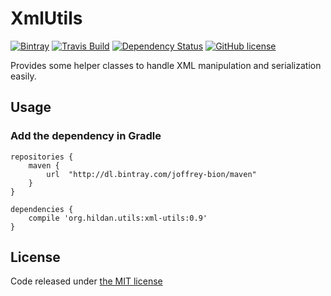 # XmlUtils

[![Bintray](https://img.shields.io/bintray/v/joffrey-bion/maven/xml-utils.svg)](https://bintray.com/joffrey-bion/maven/xml-utils/_latestVersion)
[![Travis Build](https://img.shields.io/travis/joffrey-bion/xml-utils/master.svg)](https://travis-ci.org/joffrey-bion/xml-utils)
[![Dependency Status](https://www.versioneye.com/user/projects/56d2f56d157a69140da0019f/badge.svg)](https://www.versioneye.com/user/projects/56d2f56d157a69140da0019f)
[![GitHub license](https://img.shields.io/badge/license-MIT-blue.svg)](https://github.com/joffrey-bion/xml-utils/blob/master/LICENSE)

Provides some helper classes to handle XML manipulation and serialization easily.

## Usage

### Add the dependency in Gradle

    repositories {
        maven {
            url  "http://dl.bintray.com/joffrey-bion/maven"
        }
    }

    dependencies {
        compile 'org.hildan.utils:xml-utils:0.9'
    }

## License

Code released under [the MIT license](https://github.com/joffrey-bion/xml-utils/blob/master/LICENSE)
